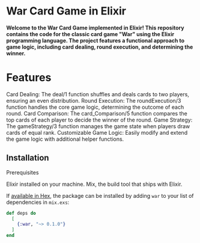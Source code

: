 # War Card Game in Elixir

**Welcome to the War Card Game implemented in Elixir! This repository contains the code for the classic card game "War" using the Elixir programming language. The project features a functional approach to game logic, including card dealing, round execution, and determining the winner.**



# Features
Card Dealing: The deal/1 function shuffles and deals cards to two players, ensuring an even distribution.
Round Execution: The roundExecution/3 function handles the core game logic, determining the outcome of each round.
Card Comparison: The card_Comparison/5 function compares the top cards of each player to decide the winner of the round.
Game Strategy: The gameStrategy/3 function manages the game state when players draw cards of equal rank.
Customizable Game Logic: Easily modify and extend the game logic with additional helper functions.
## Installation

Prerequisites

Elixir installed on your machine.
Mix, the build tool that ships with Elixir. 

If [available in Hex](https://hex.pm/docs/publish), the package can be installed
by adding `war` to your list of dependencies in `mix.exs`:

```elixir
def deps do
  [
    {:war, "~> 0.1.0"}
  ]
end
```


